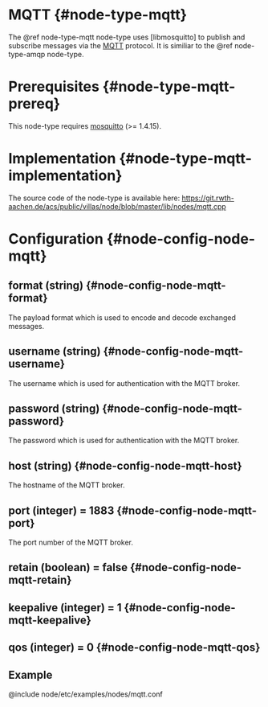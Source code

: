 # MQTT {#node-type-mqtt}

The @ref node-type-mqtt node-type uses [libmosquitto] to publish and subscribe messages via the [MQTT](http://mqtt.org) protocol. It is similiar to the @ref node-type-amqp node-type.

# Prerequisites {#node-type-mqtt-prereq}

This node-type requires [mosquitto](https://mosquitto.org) (>= 1.4.15).

# Implementation {#node-type-mqtt-implementation}

The source code of the node-type is available here:
https://git.rwth-aachen.de/acs/public/villas/node/blob/master/lib/nodes/mqtt.cpp

# Configuration {#node-config-node-mqtt}

## format (string) {#node-config-node-mqtt-format}

The payload format which is used to encode and decode exchanged messages.

## username (string) {#node-config-node-mqtt-username}

The username which is used for authentication with the MQTT broker.

## password (string) {#node-config-node-mqtt-password}

The password which is used for authentication with the MQTT broker.

## host (string) {#node-config-node-mqtt-host}

The hostname of the MQTT broker.

## port (integer) = 1883 {#node-config-node-mqtt-port}

The port number of the MQTT broker.


## retain (boolean) = false {#node-config-node-mqtt-retain}

## keepalive (integer) = 1 {#node-config-node-mqtt-keepalive}

## qos (integer) = 0 {#node-config-node-mqtt-qos}

## Example

@include node/etc/examples/nodes/mqtt.conf
